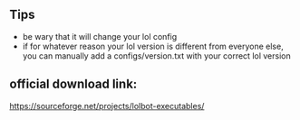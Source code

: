 ## Tips
* be wary that it will change your lol config
* if for whatever reason your lol version is different from everyone else, you can manually add a configs/version.txt with your correct lol version
## official download link:
https://sourceforge.net/projects/lolbot-executables/